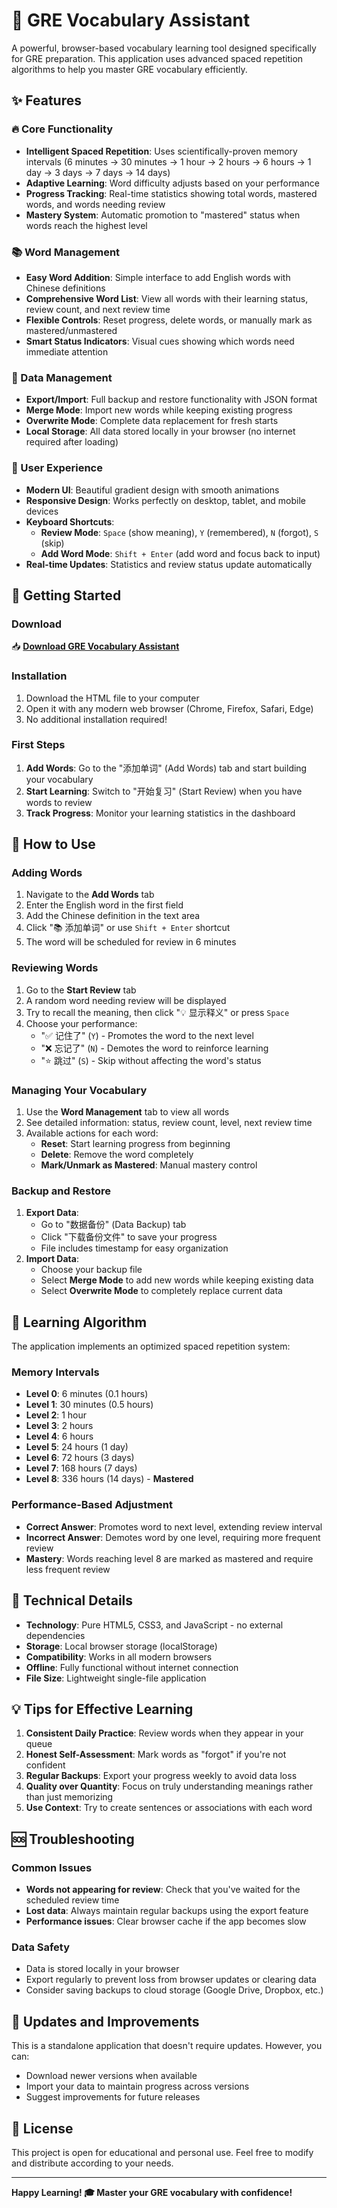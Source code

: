 # 🎯 GRE Vocabulary Assistant

A powerful, browser-based vocabulary learning tool designed specifically for GRE preparation. This application uses advanced spaced repetition algorithms to help you master GRE vocabulary efficiently.

## ✨ Features

### 🔥 Core Functionality
- **Intelligent Spaced Repetition**: Uses scientifically-proven memory intervals (6 minutes → 30 minutes → 1 hour → 2 hours → 6 hours → 1 day → 3 days → 7 days → 14 days)
- **Adaptive Learning**: Word difficulty adjusts based on your performance
- **Progress Tracking**: Real-time statistics showing total words, mastered words, and words needing review
- **Mastery System**: Automatic promotion to "mastered" status when words reach the highest level

### 📚 Word Management
- **Easy Word Addition**: Simple interface to add English words with Chinese definitions
- **Comprehensive Word List**: View all words with their learning status, review count, and next review time
- **Flexible Controls**: Reset progress, delete words, or manually mark as mastered/unmastered
- **Smart Status Indicators**: Visual cues showing which words need immediate attention

### 💾 Data Management
- **Export/Import**: Full backup and restore functionality with JSON format
- **Merge Mode**: Import new words while keeping existing progress
- **Overwrite Mode**: Complete data replacement for fresh starts
- **Local Storage**: All data stored locally in your browser (no internet required after loading)

### 🎨 User Experience
- **Modern UI**: Beautiful gradient design with smooth animations
- **Responsive Design**: Works perfectly on desktop, tablet, and mobile devices
- **Keyboard Shortcuts**: 
  - **Review Mode**: `Space` (show meaning), `Y` (remembered), `N` (forgot), `S` (skip)
  - **Add Word Mode**: `Shift + Enter` (add word and focus back to input)
- **Real-time Updates**: Statistics and review status update automatically

## 🚀 Getting Started

### Download
📥 **[Download GRE Vocabulary Assistant](https://github.com/wunaiwuhuang/GREvocaAssistant/blob/master/GREvocaAssistant.html)**

### Installation
1. Download the HTML file to your computer
2. Open it with any modern web browser (Chrome, Firefox, Safari, Edge)
3. No additional installation required!

### First Steps
1. **Add Words**: Go to the "添加单词" (Add Words) tab and start building your vocabulary
2. **Start Learning**: Switch to "开始复习" (Start Review) when you have words to review
3. **Track Progress**: Monitor your learning statistics in the dashboard

## 📖 How to Use

### Adding Words
1. Navigate to the **Add Words** tab
2. Enter the English word in the first field
3. Add the Chinese definition in the text area
4. Click "📚 添加单词" or use `Shift + Enter` shortcut
5. The word will be scheduled for review in 6 minutes

### Reviewing Words
1. Go to the **Start Review** tab
2. A random word needing review will be displayed
3. Try to recall the meaning, then click "💡 显示释义" or press `Space`
4. Choose your performance:
   - "✅ 记住了" (`Y`) - Promotes the word to the next level
   - "❌ 忘记了" (`N`) - Demotes the word to reinforce learning
   - "⭐ 跳过" (`S`) - Skip without affecting the word's status

### Managing Your Vocabulary
1. Use the **Word Management** tab to view all words
2. See detailed information: status, review count, level, next review time
3. Available actions for each word:
   - **Reset**: Start learning progress from beginning
   - **Delete**: Remove the word completely
   - **Mark/Unmark as Mastered**: Manual mastery control

### Backup and Restore
1. **Export Data**: 
   - Go to "数据备份" (Data Backup) tab
   - Click "下载备份文件" to save your progress
   - File includes timestamp for easy organization
2. **Import Data**:
   - Choose your backup file
   - Select **Merge Mode** to add new words while keeping existing data
   - Select **Overwrite Mode** to completely replace current data

## 🧠 Learning Algorithm

The application implements an optimized spaced repetition system:

### Memory Intervals
- **Level 0**: 6 minutes (0.1 hours)
- **Level 1**: 30 minutes (0.5 hours)  
- **Level 2**: 1 hour
- **Level 3**: 2 hours
- **Level 4**: 6 hours
- **Level 5**: 24 hours (1 day)
- **Level 6**: 72 hours (3 days)
- **Level 7**: 168 hours (7 days)
- **Level 8**: 336 hours (14 days) - **Mastered**

### Performance-Based Adjustment
- **Correct Answer**: Promotes word to next level, extending review interval
- **Incorrect Answer**: Demotes word by one level, requiring more frequent review
- **Mastery**: Words reaching level 8 are marked as mastered and require less frequent review

## 🔧 Technical Details

- **Technology**: Pure HTML5, CSS3, and JavaScript - no external dependencies
- **Storage**: Local browser storage (localStorage)
- **Compatibility**: Works in all modern browsers
- **Offline**: Fully functional without internet connection
- **File Size**: Lightweight single-file application

## 💡 Tips for Effective Learning

1. **Consistent Daily Practice**: Review words when they appear in your queue
2. **Honest Self-Assessment**: Mark words as "forgot" if you're not confident
3. **Regular Backups**: Export your progress weekly to avoid data loss
4. **Quality over Quantity**: Focus on truly understanding meanings rather than just memorizing
5. **Use Context**: Try to create sentences or associations with each word

## 🆘 Troubleshooting

### Common Issues
- **Words not appearing for review**: Check that you've waited for the scheduled review time
- **Lost data**: Always maintain regular backups using the export feature
- **Performance issues**: Clear browser cache if the app becomes slow

### Data Safety
- Data is stored locally in your browser
- Export regularly to prevent loss from browser updates or clearing data
- Consider saving backups to cloud storage (Google Drive, Dropbox, etc.)

## 🔄 Updates and Improvements

This is a standalone application that doesn't require updates. However, you can:
- Download newer versions when available
- Import your data to maintain progress across versions
- Suggest improvements for future releases

## 📄 License

This project is open for educational and personal use. Feel free to modify and distribute according to your needs.

---

**Happy Learning! 🎓 Master your GRE vocabulary with confidence!**